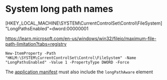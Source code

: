 # System long path names

[HKEY_LOCAL_MACHINE\SYSTEM\CurrentControlSet\Control\FileSystem]
"LongPathsEnabled"=dword:00000001

<https://learn.microsoft.com/en-us/windows/win32/fileio/maximum-file-path-limitation?tabs=registry>

`New-ItemProperty -Path "HKLM:\SYSTEM\CurrentControlSet\Control\FileSystem" -Name "LongPathsEnabled" -Value 1 -PropertyType DWORD -Force`

The [application manifest](https://learn.microsoft.com/en-us/windows/win32/sbscs/application-manifests) must also include the `longPathAware` element
